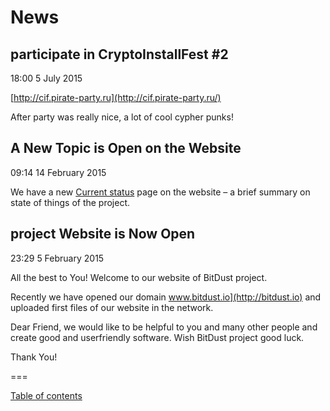 ﻿# News



## participate in CryptoInstallFest #2

18:00  5 July 2015

[http://cif.pirate-party.ru](http://cif.pirate-party.ru/)

After party was really nice, a lot of cool cypher punks!



## A New Topic is Open on the Website

09:14 14 February 2015

We have a new [Current status](status) page on the website – a brief summary on state of things of the project.


## project Website is Now Open 

23:29 5 February 2015

All the best to You!
Welcome to our website of BitDust project.

Recently we have opened our domain www.bitdust.io](http://bitdust.io) and uploaded first files of our website in the network.

Dear Friend, we would like to be helpful to you and many other people and create good and userfriendly software. Wish BitDust project good luck. 

Thank You!





===

[Table of contents](https://github.com/vesellov/bitdust.docs#bidust)
